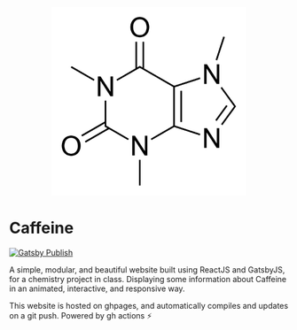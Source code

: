
<div align="center">
  <img src="https://raw.githubusercontent.com/aaqsr/caffeine/master/src/images/Caffeine_structure.svg" width="350" style="margin: 0;" /> 
</div>
<h1> Caffeine </h1> 

[![Gatsby Publish](https://github.com/aaqsr/caffeine/actions/workflows/main.yml/badge.svg)](https://github.com/aaqsr/caffeine/actions/workflows/main.yml)

A simple, modular, and beautiful website built using ReactJS and GatsbyJS, for a chemistry project in class. Displaying some information about Caffeine in an animated, interactive, and responsive way.

This website is hosted on ghpages, and automatically compiles and updates on a git push. Powered by gh actions ⚡️
